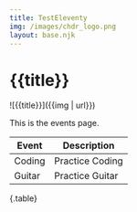 ```yaml
---
title: TestEleventy
img: /images/chdr_logo.png
layout: base.njk
---
```


<h1 class="display-1 text-success">{{title}}</h1>

![{{title}}]({{img | url}})

This is the events page.

| Event      | Description |
| ---------- | ----------- |
| Coding     | Practice Coding|
| Guitar     | Practice Guitar |


{.table}

